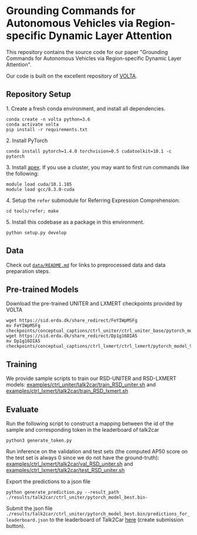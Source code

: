 # Grounding Commands for Autonomous Vehicles via Region-specific Dynamic Layer Attention

This repository contains the source code for our paper "Grounding Commands for Autonomous Vehicles via Region-specific Dynamic Layer Attention". 

Our code is built on the excellent repository of [VOLTA](https://github.com/e-bug/volta). 

## Repository Setup

1\. Create a fresh conda environment, and install all dependencies.
```text
conda create -n volta python=3.6
conda activate volta
pip install -r requirements.txt
```

2\. Install PyTorch
```text
conda install pytorch=1.4.0 torchvision=0.5 cudatoolkit=10.1 -c pytorch
```

3\. Install [apex](https://github.com/NVIDIA/apex).
If you use a cluster, you may want to first run commands like the following:
```text
module load cuda/10.1.105
module load gcc/8.3.0-cuda
```

4\. Setup the `refer` submodule for Referring Expression Comprehension:
```
cd tools/refer; make
```

5\. Install this codebase as a package in this environment.
```text
python setup.py develop
```

## Data
Check out [`data/README.md`](data/README.md) for links to preprocessed data and data preparation steps.

## Pre-trained Models

Download the pre-trained UNITER and LXMERT checkpoints provided by VOLTA
```
wget https://sid.erda.dk/share_redirect/FeYIWpMSFg
mv FeYIWpMSFg checkpoints/conceptual_captions/ctrl_uniter/ctrl_uniter_base/pytorch_model_9.bin
wget https://sid.erda.dk/share_redirect/Dp1g16DIA5
mv Dp1g16DIA5 checkpoints/conceptual_captions/ctrl_lxmert/ctrl_lxmert/pytorch_model_9.bin
```

## Training

We provide sample scripts to train our RSD-UNITER and RSD-LXMERT models:
[examples/ctrl_uniter/talk2car/train_RSD_uniter.sh](examples/ctrl_uniter/talk2car/train_RSD_uniter.sh) and [examples/ctrl_lxmert/talk2car/train_RSD_lxmert.sh](examples/ctrl_uniter/talk2car/train_RSD_uniter.sh)

## Evaluate
Run the following script to construct a mapping between the id of the sample and corresponding token in the leaderboard of talk2car
```
python3 generate_token.py
```
Run inference on the validation and test sets (the computed AP50 score on the test set is always 0 since we do not have the ground-truth):
[examples/ctrl_lxmert/talk2car/val_RSD_uniter.sh](examples/ctrl_uniter/talk2car/val_RSD_uniter.sh) and [examples/ctrl_lxmert/talk2car/test_RSD_uniter.sh](examples/ctrl_uniter/talk2car/test_RSD_uniter.sh)

Export the predictions to a json file
```
python generate_prediction.py --result_path ./results/talk2car/ctrl_uniter/pytorch_model_best.bin-
```

Submit the json file `./results/talk2car/ctrl_uniter/pytorch_model_best.bin/predictions_for_leaderboard.json` to the leaderboard of Talk2Car [here](https://www.aicrowd.com/challenges/eccv-2020-commands-4-autonomous-vehicles) (create submission button). 
